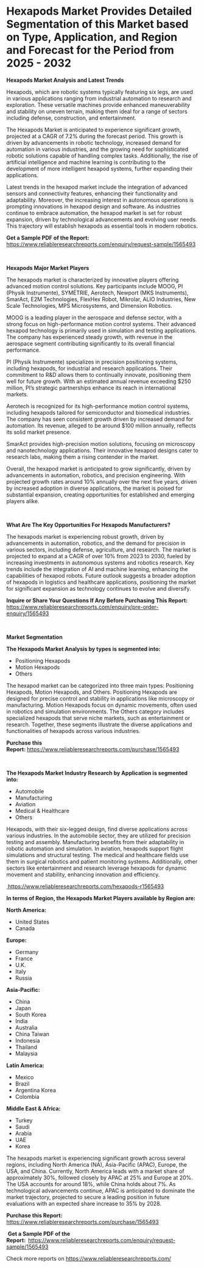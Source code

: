 <p><h1>Hexapods Market Provides Detailed Segmentation of this Market based on Type, Application, and Region and Forecast for the Period from 2025 - 2032</h1></p><p><strong>Hexapods Market Analysis and Latest Trends</strong></p>
<p><p>Hexapods, which are robotic systems typically featuring six legs, are used in various applications ranging from industrial automation to research and exploration. These versatile machines provide enhanced maneuverability and stability on uneven terrain, making them ideal for a range of sectors including defense, construction, and entertainment.</p><p>The Hexapods Market is anticipated to experience significant growth, projected at a CAGR of 7.2% during the forecast period. This growth is driven by advancements in robotic technology, increased demand for automation in various industries, and the growing need for sophisticated robotic solutions capable of handling complex tasks. Additionally, the rise of artificial intelligence and machine learning is contributing to the development of more intelligent hexapod systems, further expanding their applications.</p><p>Latest trends in the hexapod market include the integration of advanced sensors and connectivity features, enhancing their functionality and adaptability. Moreover, the increasing interest in autonomous operations is prompting innovations in hexapod design and software. As industries continue to embrace automation, the hexapod market is set for robust expansion, driven by technological advancements and evolving user needs. This trajectory will establish hexapods as essential tools in modern robotics.</p></p>
<p><strong>Get a Sample PDF of the Report:&nbsp;</strong> <a href="https://www.reliableresearchreports.com/enquiry/request-sample/1565493?utm_campaign=1558&utm_medium=2&utm_source=Github&utm_content=ia&utm_term=16022025&utm_id=hexapods">https://www.reliableresearchreports.com/enquiry/request-sample/1565493</a></p>
<p>&nbsp;</p>
<p><strong>Hexapods Major Market Players</strong></p>
<p><p>The hexapods market is characterized by innovative players offering advanced motion control solutions. Key participants include MOOG, PI (Physik Instrumente), SYMÉTRIE, Aerotech, Newport (MKS Instruments), SmarAct, E2M Technologies, FlexHex Robot, Mikrolar, ALIO Industries, New Scale Technologies, MPS Microsystems, and Dimension Robotics. </p><p>MOOG is a leading player in the aerospace and defense sector, with a strong focus on high-performance motion control systems. Their advanced hexapod technology is primarily used in simulation and testing applications. The company has experienced steady growth, with revenue in the aerospace segment contributing significantly to its overall financial performance.</p><p>PI (Physik Instrumente) specializes in precision positioning systems, including hexapods, for industrial and research applications. Their commitment to R&D allows them to continually innovate, positioning them well for future growth. With an estimated annual revenue exceeding $250 million, PI’s strategic partnerships enhance its reach in international markets.</p><p>Aerotech is recognized for its high-performance motion control systems, including hexapods tailored for semiconductor and biomedical industries. The company has seen consistent growth driven by increased demand for automation. Its revenue, alleged to be around $100 million annually, reflects its solid market presence.</p><p>SmarAct provides high-precision motion solutions, focusing on microscopy and nanotechnology applications. Their innovative hexapod designs cater to research labs, making them a rising contender in the market.</p><p>Overall, the hexapod market is anticipated to grow significantly, driven by advancements in automation, robotics, and precision engineering. With projected growth rates around 10% annually over the next five years, driven by increased adoption in diverse applications, the market is poised for substantial expansion, creating opportunities for established and emerging players alike.</p></p>
<p>&nbsp;</p>
<p><strong>What Are The Key Opportunities For Hexapods Manufacturers?</strong></p>
<p><p>The hexapods market is experiencing robust growth, driven by advancements in automation, robotics, and the demand for precision in various sectors, including defense, agriculture, and research. The market is projected to expand at a CAGR of over 10% from 2023 to 2030, fueled by increasing investments in autonomous systems and robotics research. Key trends include the integration of AI and machine learning, enhancing the capabilities of hexapod robots. Future outlook suggests a broader adoption of hexapods in logistics and healthcare applications, positioning the market for significant expansion as technology continues to evolve and diversify.</p></p>
<p><strong>Inquire or Share Your Questions If Any Before Purchasing This Report:</strong> <a href="https://www.reliableresearchreports.com/enquiry/pre-order-enquiry/1565493?utm_campaign=1558&utm_medium=2&utm_source=Github&utm_content=ia&utm_term=16022025&utm_id=hexapods">https://www.reliableresearchreports.com/enquiry/pre-order-enquiry/1565493</a></p>
<p>&nbsp;</p>
<p><strong>Market Segmentation</strong></p>
<p><strong>The Hexapods Market Analysis by types is segmented into:</strong></p>
<p><ul><li>Positioning Hexapods</li><li>Motion Hexapods</li><li>Others</li></ul></p>
<p><p>The hexapod market can be categorized into three main types: Positioning Hexapods, Motion Hexapods, and Others. Positioning Hexapods are designed for precise control and stability in applications like microscopy or manufacturing. Motion Hexapods focus on dynamic movements, often used in robotics and simulation environments. The Others category includes specialized hexapods that serve niche markets, such as entertainment or research. Together, these segments illustrate the diverse applications and functionalities of hexapods across various industries.</p></p>
<p><strong>Purchase this Report:&nbsp;</strong><a href="https://www.reliableresearchreports.com/purchase/1565493?utm_campaign=1558&utm_medium=2&utm_source=Github&utm_content=ia&utm_term=16022025&utm_id=hexapods">https://www.reliableresearchreports.com/purchase/1565493</a></p>
<p>&nbsp;</p>
<p><strong>The Hexapods Market Industry Research by Application is segmented into:</strong></p>
<p><ul><li>Automobile</li><li>Manufacturing</li><li>Aviation</li><li>Medical & Healthcare</li><li>Others</li></ul></p>
<p><p>Hexapods, with their six-legged design, find diverse applications across various industries. In the automobile sector, they are utilized for precision testing and assembly. Manufacturing benefits from their adaptability in robotic automation and simulation. In aviation, hexapods support flight simulations and structural testing. The medical and healthcare fields use them in surgical robotics and patient monitoring systems. Additionally, other sectors like entertainment and research leverage hexapods for dynamic movement and stability, enhancing innovation and efficiency.</p></p>
<p><a href="https://www.reliableresearchreports.com/hexapods-r1565493?utm_campaign=1558&utm_medium=2&utm_source=Github&utm_content=ia&utm_term=16022025&utm_id=hexapods">&nbsp;https://www.reliableresearchreports.com/hexapods-r1565493</a></p>
<p><strong>In terms of Region, the Hexapods Market Players available by Region are:</strong></p>
<p>
    <p> <strong> North America: </strong>
        <ul>
            <li>United States</li>
            <li>Canada</li>
        </ul>
        </p> 
    <p> <strong> Europe: </strong>
        <ul>
            <li>Germany</li>
            <li>France</li>
            <li>U.K.</li>
            <li>Italy</li>
            <li>Russia</li>
        </ul>
        </p> 
    <p> <strong> Asia-Pacific: </strong>
        <ul>
            <li>China</li>
            <li>Japan</li>
            <li>South Korea</li>
            <li>India</li>
            <li>Australia</li>
            <li>China Taiwan</li>
            <li>Indonesia</li>
            <li>Thailand</li>
            <li>Malaysia</li>
        </ul>
        </p> 
    <p> <strong> Latin America: </strong>
        <ul>
            <li>Mexico</li>
            <li>Brazil</li>
            <li>Argentina Korea</li>
            <li>Colombia</li>
        </ul>
        </p> 
    <p> <strong> Middle East & Africa: </strong>
        <ul>
            <li>Turkey</li>
            <li>Saudi</li>
            <li>Arabia</li>
            <li>UAE</li>
            <li>Korea</li>
        </ul>
    </p>
    </p>
<p><p>The hexapods market is experiencing significant growth across several regions, including North America (NA), Asia-Pacific (APAC), Europe, the USA, and China. Currently, North America leads with a market share of approximately 30%, followed closely by APAC at 25% and Europe at 20%. The USA accounts for around 18%, while China holds about 7%. As technological advancements continue, APAC is anticipated to dominate the market trajectory, projected to secure a leading position in future evaluations with an expected share increase to 35% by 2028.</p></p>
<p><strong>Purchase this Report: </strong><a href="https://www.reliableresearchreports.com/purchase/1565493?utm_campaign=1558&utm_medium=2&utm_source=Github&utm_content=ia&utm_term=16022025&utm_id=hexapods">https://www.reliableresearchreports.com/purchase/1565493</a></p>
<p>&nbsp;<strong>Get a Sample PDF of the Report:&nbsp;&nbsp;</strong><a href="https://www.reliableresearchreports.com/enquiry/request-sample/1565493?utm_campaign=1558&utm_medium=2&utm_source=Github&utm_content=ia&utm_term=16022025&utm_id=hexapods">https://www.reliableresearchreports.com/enquiry/request-sample/1565493</a></p>
<p><strong></strong></p>
<p>Check more reports on <a href="https://www.reliableresearchreports.com/?utm_campaign=1558&utm_medium=2&utm_source=Github&utm_content=ia&utm_term=16022025&utm_id=hexapods">https://www.reliableresearchreports.com/</a></p>